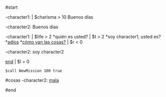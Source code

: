 #start

-character1: | $charisma > 10
Buenos días

-character2:
Buenos días

-character1:    | $life > 2
*quién es usted? | $t > 2
*soy character1, usted es?
*[adios](#end)
*[cómo van las cosas?](#cosas) | $r < 0

-character2:
soy character2

[end](#end) | $l = 0
```
$call NewMission 100 true
```
#cosas
-character2:
[mala](#end)

#end